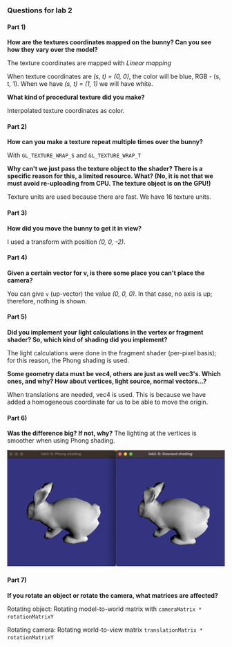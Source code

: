 ### Questions for lab 2

#### Part 1)

**How are the textures coordinates mapped on the bunny? Can you see how they vary over the model?**

The texture coordinates are mapped with *Linear mapping*

When texture coordinates are *(s, t) = (0, 0)*, the color will be blue, RGB - (s, t, 1). When we have *(s, t) = (1, 1)* we will have white.

**What kind of procedural texture did you make?**

Interpolated texture coordinates as color.



#### Part 2)

**How can you make a texture repeat multiple times over the bunny?**

With `GL_TEXTURE_WRAP_S` and `GL_TEXTURE_WRAP_T` 


**Why can't we just pass the texture object to the shader? There is a specific reason for this, a limited resource. What? (No, it is not that we must avoid re-uploading from CPU. The texture object is on the GPU!)**



<!--In order to use pre-generated texture data, they must be loaded into a texture object by the host program, which must then be attached to a texture unit, and then you should communicate the texture unit number to the shader.*

*- Texture units are hardware resources for looking up textures*

*- The shader uses the texture unit ID, not the texture object*-->

Texture units are used because there are fast. We have 16 texture units.


#### Part 3)

**How did you move the bunny to get it in view?**

I used a transform with position *(0, 0, -2)*.


#### Part 4)

**Given a certain vector for v, is there some place you can't place the camera?**

You can give `v` (up-vector) the value *(0, 0, 0)*. In that case, no axis is up; therefore, nothing is shown. 

<!--l is the vector towards the light source-->

#### Part 5)

**Did you implement your light calculations in the vertex or fragment shader? So, which kind of shading did you implement?**

The light calculations were done in the fragment shader (per-pixel basis); for this reason, the Phong shading is used. 


**Some geometry data must be vec4, others are just as well vec3's. Which ones, and why? How about vertices, light source, normal vectors...?**

When translations are needed, vec4 is used. This is because we have added a homogeneous coordinate for us to be able to move the origin. 


#### Part 6)

**Was the difference big? If not, why?**
The lighting at the vertices is smoother when using Phong shading.

![alt text](gouraud_vs_phong.png "Gouraud vs Phong")


#### Part 7)

**If you rotate an object or rotate the camera, what matrices are affected?**

Rotating object: Rotating model-to-world matrix with `cameraMatrix * rotationMatrixY`

Rotating camera: Rotating world-to-view matrix `translationMatrix * rotationMatrixY`